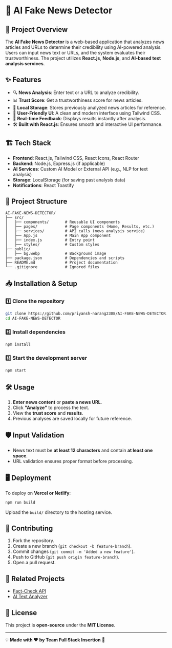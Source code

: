 # 📰 AI Fake News Detector

## 🚀 Project Overview
The **AI Fake News Detector** is a web-based application that analyzes news articles and URLs to determine their credibility using AI-powered analysis. Users can input news text or URLs, and the system evaluates their trustworthiness. The project utilizes **React.js**, **Node.js**, and **AI-based text analysis services**.

## ✨ Features
- 🔍 **News Analysis**: Enter text or a URL to analyze credibility.
- 📊 **Trust Score**: Get a trustworthiness score for news articles.
- 📜 **Local Storage**: Stores previously analyzed news articles for reference.
- 🎨 **User-Friendly UI**: A clean and modern interface using Tailwind CSS.
- 🔄 **Real-time Feedback**: Displays results instantly after analysis.
- 🛠️ **Built with React.js**: Ensures smooth and interactive UI performance.

## 🏗️ Tech Stack
- **Frontend**: React.js, Tailwind CSS, React Icons, React Router
- **Backend**: Node.js, Express.js (if applicable)
- **AI Services**: Custom AI Model or External API (e.g., NLP for text analysis)
- **Storage**: LocalStorage (for saving past analysis data)
- **Notifications**: React Toastify

## 📂 Project Structure
```
AI-FAKE-NEWS-DETECTOR/
├── src/
│   ├── components/       # Reusable UI components
│   ├── pages/            # Page components (Home, Results, etc.)
│   ├── services/         # API calls (news analysis service)
│   ├── App.js            # Main App component
│   ├── index.js          # Entry point
│   ├── styles/           # Custom styles
├── public/
│   ├── bg.webp           # Background image
├── package.json          # Dependencies and scripts
├── README.md             # Project documentation
└── .gitignore            # Ignored files
```

## 📥 Installation & Setup
### 1️⃣ Clone the repository
```bash
git clone https://github.com/priyansh-narang2308/AI-FAKE-NEWS-DETECTOR.git
cd AI-FAKE-NEWS-DETECTOR
```

### 2️⃣ Install dependencies
```bash
npm install
```

### 3️⃣ Start the development server
```bash
npm start
```

## 🛠️ Usage
1. **Enter news content** or **paste a news URL**.
2. Click **"Analyze"** to process the text.
3. View the **trust score** and **results**.
4. Previous analyses are saved locally for future reference.

## 🛡️ Input Validation
- News text must be **at least 12 characters** and contain **at least one space**.
- URL validation ensures proper format before processing.

## 🖥️ Deployment
To deploy on **Vercel or Netlify**:
```bash
npm run build
```
Upload the `build/` directory to the hosting service.

## 🤝 Contributing
1. Fork the repository.
2. Create a new branch (`git checkout -b feature-branch`).
3. Commit changes (`git commit -m 'Added a new feature'`).
4. Push to GitHub (`git push origin feature-branch`).
5. Open a pull request.

## 🔗 Related Projects
- [Fact-Check API](https://example.com)
- [AI Text Analyzer](https://example.com)

## 📝 License
This project is **open-source** under the **MIT License**.

---
💡 **Made with ❤️ by Team Full Stack Insertion** 🚀

